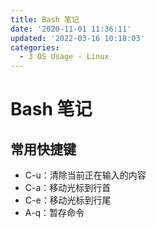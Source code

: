 ```yaml
---
title: Bash 笔记
date: '2020-11-01 11:36:11'
updated: '2022-03-16 10:18:03'
categories:
  - 3 OS Usage - Linux
---
```


# Bash 笔记

## 常用快捷键

- C-u：清除当前正在输入的内容
- C-a：移动光标到行首
- C-e：移动光标到行尾
- A-q：暂存命令
